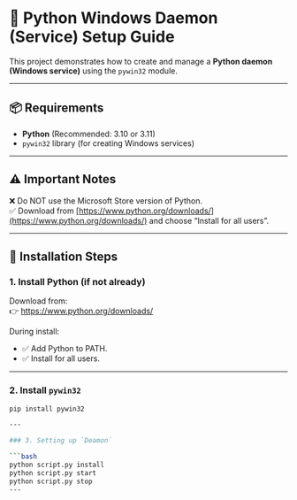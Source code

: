 # 🐍 Python Windows Daemon (Service) Setup Guide

This project demonstrates how to create and manage a **Python daemon (Windows service)** using the `pywin32` module.

---

## 📦 Requirements

- **Python** (Recommended: 3.10 or 3.11)
- `pywin32` library (for creating Windows services)

---

## ⚠️ Important Notes

❌ Do NOT use the Microsoft Store version of Python.  
✅ Download from [https://www.python.org/downloads/](https://www.python.org/downloads/) and choose “Install for all users”.

---

## 🔧 Installation Steps

### 1. Install Python (if not already)

Download from:  
👉 https://www.python.org/downloads/

During install:
- ✅ Add Python to PATH.
- ✅ Install for all users.

---

### 2. Install `pywin32`

```bash
pip install pywin32

---

### 3. Setting up `Deamon`

```bash
python script.py install
python script.py start
python script.py stop
---
